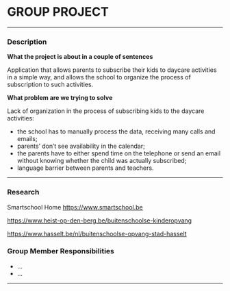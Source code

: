 # GROUP PROJECT

---
### Description

__What the project is about in a couple of sentences__

Application that allows parents to subscribe their kids to daycare activities in a simple way, and allows the school to organize the process of subscription to such activities.


__What problem are we trying to solve__

Lack of organization in the process of subscribing kids to the daycare activities:
- the school has to manually process the data, receiving many calls and emails;
- parents’ don’t see availability in the calendar;
- the parents have to either spend time on the telephone or send an email without knowing whether the child was actually subscribed;
- language barrier between parents and teachers.

---
### Research

Smartschool Home https://www.smartschool.be

https://www.heist-op-den-berg.be/buitenschoolse-kinderopvang

https://www.hasselt.be/nl/buitenschoolse-opvang-stad-hasselt

### Group Member Responsibilities
- ...
- ...
---
